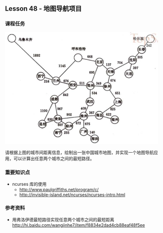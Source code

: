 
## Lesson 48 - 地图导航项目

### 课程任务

![china-cities](../images/china-cities.png)

请根据上图的城市间距离信息，绘制出一张中国城市地图，并实现一个地图导航应用，可以计算出任意两个城市之间的最短路径。

### 重要知识点
* ncurses 库的使用
	- http://www.paulgriffiths.net/program/c/
	- http://invisible-island.net/ncurses/ncurses-intro.html

### 参考资料
* 用弗洛伊德最短路径实现任意两个城市之间的最短距离 <http://hi.baidu.com/wangjinhe7/item/f8834e2dad4cb88eaf48f5ee>
